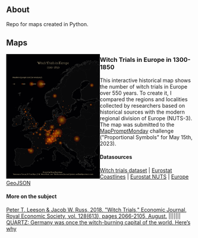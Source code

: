 ## About

Repo for maps created in Python.

## Maps

<img align="left" src="./Witch_Trials_In_Europe/eu_witch_trials.png" width="50%">

### Witch Trials in Europe in 1300-1850 
This interactive historical map shows the number of witch trials in Europe over 550 years. To create it, I compared the regions and localities collected by researchers based on historical sources with the modern regional division of Europe (NUTS-3). The map was submitted to the [MapPromptMonday](https://github.com/MapPromptMonday/MapPromptMonday) challenge ("Proportional Symbols" for May 15th, 2023). 

#### Datasources
[Witch trials dataset](https://github.com/JakeRuss/witch-trials) | [Eurostat Coastlines](https://ec.europa.eu/eurostat/web/gisco/geodata/reference-data/administrative-units-statistical-units/coastal) | [Eurostat NUTS](https://ec.europa.eu/eurostat/web/gisco/geodata/reference-data/administrative-units-statistical-units/nuts) | [Europe GeoJSON](https://github.com/leakyMirror/map-of-europe)

#### More on the subject
[Peter T. Leeson & Jacob W. Russ, 2018. "Witch Trials," Economic Journal, Royal Economic Society, vol. 128(613), pages 2066-2105, August.](https://www.peterleeson.com/witch_trials.pdf) ||||||| [QUARTZ: Germany was once the witch-burning capital of the world. Here’s why](https://qz.com/1183992/why-europe-was-overrun-by-witch-hunts-in-early-modern-history)
